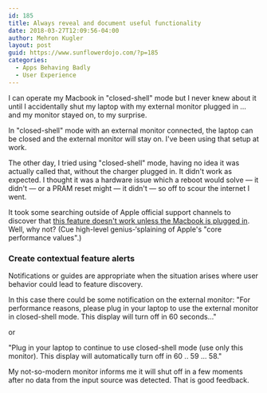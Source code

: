 ```yaml
---
id: 185
title: Always reveal and document useful functionality
date: 2018-03-27T12:09:56-04:00
author: Mehron Kugler
layout: post
guid: https://www.sunflowerdojo.com/?p=185
categories:
  - Apps Behaving Badly
  - User Experience
---
```

I can operate my Macbook in "closed-shell" mode but I never knew about it until I accidentally shut my laptop with my external monitor plugged in &#8230; and my monitor stayed on, to my surprise.

<!--more-->

In "closed-shell" mode with an external monitor connected, the laptop can be closed and the external monitor will stay on. I've been using that setup at work.

The other day, I tried using "closed-shell" mode, having no idea it was actually called that, without the charger plugged in. It didn't work as expected. I thought it was a hardware issue which a reboot would solve &mdash; it didn't &mdash; or a PRAM reset might &mdash; it didn't &mdash; so off to scour the internet I went.

It took some searching outside of Apple official support channels to discover that <span style="text-decoration: underline;">this feature doesn't work unless the Macbook is plugged in</span>. Well, why not? (Cue high-level genius-&#8216;splaining of Apple's "core performance values".)

### Create contextual feature alerts

Notifications or guides are appropriate when the situation arises where user behavior could lead to feature discovery.

In this case there could be some notification on the external monitor: "For performance reasons, please plug in your laptop to use the external monitor in closed-shell mode. This display will turn off in 60 seconds&#8230;"

or

"Plug in your laptop to continue to use closed-shell mode (use only this monitor). This display will automatically turn off in 60 .. 59 &#8230; 58."

My not-so-modern monitor informs me it will shut off in a few moments after no data from the input source was detected. That is good feedback.
